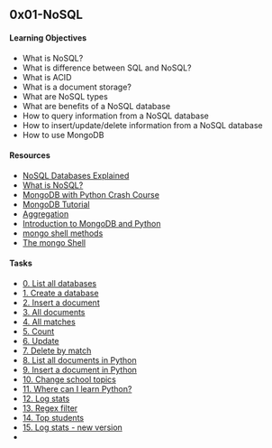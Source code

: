 ## 0x01-NoSQL

#### Learning Objectives
* What is NoSQL?
* What is difference between SQL and NoSQL?
* What is ACID
* What is a document storage?
* What are NoSQL types
* What are benefits of a NoSQL database
* How to query information from a NoSQL database
* How to insert/update/delete information from a NoSQL database
* How to use MongoDB

#### Resources
* [NoSQL Databases Explained](https://riak.com/resources/nosql-databases/)
* [What is NoSQL?](https://www.youtube.com/watch?v=qI_g07C_Q5I)
* [MongoDB with Python Crash Course](https://www.youtube.com/watch?v=JbXlYk0Ztqk)
* [MongoDB Tutorial](https://www.youtube.com/watch?v=-56x56UppqQ)
* [Aggregation](https://docs.mongodb.com/manual/aggregation/)
* [Introduction to MongoDB and Python](https://realpython.com/introduction-to-mongodb-and-python/)
* [mongo shell methods](https://docs.mongodb.com/manual/reference/method/)
* [The mongo Shell](https://docs.mongodb.com/manual/mongo/)

#### Tasks
* [0. List all databases](./0-list_databases)
* [1. Create a database](./1-use_or_create_database)
* [2. Insert a document](./2-insert)
* [3. All documents](./3-all)
* [4. All matches](./4-match)
* [5. Count](./5-count.py)
* [6. Update](./6-update)
* [7. Delete by match](./7-delete)
* [8. List all documents in Python](./8-all.py)
* [9. Insert a document in Python](./9-insert_school.py)
* [10. Change school topics](./10-update_topics.py)
* [11. Where can I learn Python?](./11-schools_by_topic.py)
* [12. Log stats](./12-log_stats.py)
* [13. Regex filter](./100-find)
* [14. Top students](./101-students.py)
* [15. Log stats - new version](./102-log_stats.py)
* 